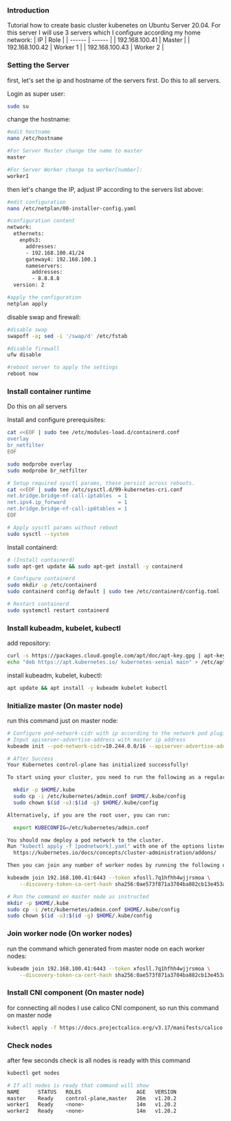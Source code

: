 ### Introduction
Tutorial how to create basic cluster kubenetes on Ubuntu Server 20.04.
For this server I will use 3 servers which I configure according my home network:
| IP | Role |
| ------ | ------ |
| 192.168.100.41 | Master |
| 192.168.100.42 | Worker 1 |
| 192.168.100.43 | Worker 2 |


### Setting the Server
first, let's set the ip and hostname of the servers first. Do this to all servers.

Login as super user:
```sh
sudo su
```
change the hostname:
```sh
#edit hostname
nano /etc/hostname

#For Server Master change the name to master 
master

#For Server Worker change to worker[number]:
worker1
```
then let's change the IP, adjust IP according to the servers list above:
```sh
#edit configuration
nano /etc/netplan/00-installer-config.yaml

#configuration content
network:
  ethernets:
    enp0s3:
      addresses:
      - 192.168.100.41/24
      gateway4: 192.168.100.1
      nameservers:
        addresses:
        - 8.8.8.8
  version: 2

#apply the configuration
netplan apply
```
disable swap and firewall:
```sh
#disable swap
swapoff -a; sed -i '/swap/d' /etc/fstab

#disable firewall
ufw disable

#reboot server to apply the settings
reboot now
```
### Install container runtime
Do this on all servers

Install and configure prerequisites:
```sh
cat <<EOF | sudo tee /etc/modules-load.d/containerd.conf
overlay
br_netfilter
EOF

sudo modprobe overlay
sudo modprobe br_netfilter

# Setup required sysctl params, these persist across reboots.
cat <<EOF | sudo tee /etc/sysctl.d/99-kubernetes-cri.conf
net.bridge.bridge-nf-call-iptables  = 1
net.ipv4.ip_forward                 = 1
net.bridge.bridge-nf-call-ip6tables = 1
EOF

# Apply sysctl params without reboot
sudo sysctl --system
```
Install containerd:
```sh
# (Install containerd)
sudo apt-get update && sudo apt-get install -y containerd

# Configure containerd
sudo mkdir -p /etc/containerd
sudo containerd config default | sudo tee /etc/containerd/config.toml

# Restart containerd
sudo systemctl restart containerd
```
### Install kubeadm, kubelet, kubectl
add repository:
```sh
curl -s https://packages.cloud.google.com/apt/doc/apt-key.gpg | apt-key add -
echo "deb https://apt.kubernetes.io/ kubernetes-xenial main" > /etc/apt/sources.list.d/kubernetes.list
```
install kubeadm, kubelet, kubectl:
```sh
apt update && apt install -y kubeadm kubelet kubectl
```
### Initialize master (On master node)
run this command just on master node:
```sh
# Configure pod-network-cidr with ip according to the network pod plugin you use
# Input apiserver-advertise-address with master ip address
kubeadm init --pod-network-cidr=10.244.0.0/16 --apiserver-advertise-address=192.168.100.41

# After Success 
Your Kubernetes control-plane has initialized successfully!

To start using your cluster, you need to run the following as a regular user:

  mkdir -p $HOME/.kube
  sudo cp -i /etc/kubernetes/admin.conf $HOME/.kube/config
  sudo chown $(id -u):$(id -g) $HOME/.kube/config

Alternatively, if you are the root user, you can run:

  export KUBECONFIG=/etc/kubernetes/admin.conf

You should now deploy a pod network to the cluster.
Run "kubectl apply -f [podnetwork].yaml" with one of the options listed at:
  https://kubernetes.io/docs/concepts/cluster-administration/addons/

Then you can join any number of worker nodes by running the following on each as root:

kubeadm join 192.168.100.41:6443 --token xfosll.7q1hfhh4wjjrsmoa \
    --discovery-token-ca-cert-hash sha256:0ae573f871a3704ba882cb13e453a1596a768ed873c8c62250f6cde890a58b63   
```
```sh
# Run the command on master node as instructed 
mkdir -p $HOME/.kube
sudo cp -i /etc/kubernetes/admin.conf $HOME/.kube/config
sudo chown $(id -u):$(id -g) $HOME/.kube/config
```
### Join worker node (On worker nodes)
run the command which generated from master node on each worker nodes:
```sh
kubeadm join 192.168.100.41:6443 --token xfosll.7q1hfhh4wjjrsmoa \
    --discovery-token-ca-cert-hash sha256:0ae573f871a3704ba882cb13e453a1596a768ed873c8c62250f6cde890a58b63   
```
### Install CNI component (On master node)
for connecting all nodes I use calico CNI component, so run this command on master node
```sh
kubectl apply -f https://docs.projectcalico.org/v3.17/manifests/calico.yaml
```
### Check nodes
after few seconds check is all nodes is ready with this command 
```sh
kubectl get nodes

# If all nodes is ready that command will show
NAME      STATUS   ROLES                  AGE   VERSION
master    Ready    control-plane,master   26m   v1.20.2
worker1   Ready    <none>                 14m   v1.20.2
worker2   Ready    <none>                 14m   v1.20.2
```
